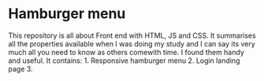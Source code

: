 # Hamburger menu
This repository is all about Front end with HTML, JS and CSS.
It summarises all the properties available when I was doing my study and I can say its very much all you need to know as others comewith time. I found them handy and useful. It contains: 
        1. Responsive hamburger menu
        2. Login landing page
        3.
